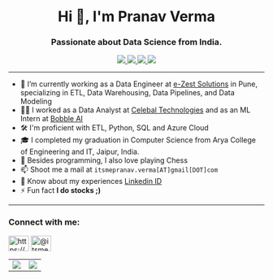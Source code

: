 <h1 align="center">Hi 👋, I'm Pranav Verma</h1>
<h3 align="center">Passionate about Data Science from India.</h3>

<p align="center">

  <a href="https://github.com/iampranav-ai">
    <img src="https://img.shields.io/badge/iampranav-ai-100000?style=for-the-badge&logo=github&logoColor=white">
   <a/>
  <a href="https://www.linkedin.com/in/pranav-verma27/">
    <img src="https://img.shields.io/badge/pranav-0077B5?style=for-the-badge&logo=linkedin&logoColor=white">
  <a/>
  <a href="https://twitter.com/iampranav27">
    <img src="https://img.shields.io/badge/@iampranav27-1DA1F2?style=for-the-badge&logo=twitter&logoColor=white">
  <a/>
   <a href="https://www.instagram.com/checkmate_xoxo/">
    <img src="https://img.shields.io/badge/@checkmate_xoxo-E4405F?style=for-the-badge&logo=instagram&logoColor=white">
  <a/>
</p>
    
---
- 🌱 I’m currently working as a Data Engineer at [e-Zest Solutions](https://www.e-zest.com) in Pune, specializing in ETL, Data Warehousing, Data Pipelines, and Data Modeling
- 👩‍💻 I worked as a Data Analyst at [Celebal Technologies](https://www.celebaltech.com) and as an ML Intern at [Bobble AI](https://www.bobble.ai/en/home) 
-  🛠 I'm proficient with ETL, Python, SQL and Azure Cloud  
- 🎓 I completed my graduation in Computer Science from Arya College of Engineering and IT, Jaipur, India.           
- 💬 Besides programming, I also love playing Chess 
- 📫 Shoot me a mail at `itsmepranav.verma[AT]gmail[DOT]com`
- 📄 Know about my experiences [Linkedin ID](https://www.linkedin.com/in/pranav-verma27/)
- ⚡ Fun fact **I do stocks ;)**


---

<h3 align="left">Connect with me:</h3>
<p align="left">
<a href="https://stackoverflow.com/users/https://stackoverflow.com/users/12727347/pranav" target="blank"><img align="center" src="https://cdn.jsdelivr.net/npm/simple-icons@3.0.1/icons/stackoverflow.svg" alt="https://stackoverflow.com/users/12727347/pranav" height="30" width="40" /></a>
<a href="https://medium.com/@itsmepranav.verma" target="blank"><img align="center" src="https://cdn.jsdelivr.net/npm/simple-icons@3.0.1/icons/medium.svg" alt="@itsmepranav.verma" height="30" width="40" /></a>
</p>

    
<table align="center" cellspacing="0" cellpadding="0" border="0">
  <tr>
    <td>
      <a href="https://github.com/iampranav-ai">
        <img src="https://github-readme-stats.vercel.app/api?username=iampranav-ai&show_icons=true&include_all_commits=true&theme=tokyonight">
      <a/>
    </td>
    <td>
      <a href="https://github.com/iampranav-ai">
        <img src="https://github-readme-stats.vercel.app/api/top-langs/?username=iampranav-ai&layout=compact&theme=tokyonight">
      <a/>
    </td>
   </tr>
</table>

